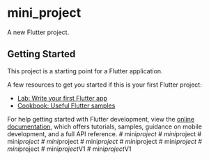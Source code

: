 # mini_project

A new Flutter project.

## Getting Started

This project is a starting point for a Flutter application.

A few resources to get you started if this is your first Flutter project:

- [Lab: Write your first Flutter app](https://docs.flutter.dev/get-started/codelab)
- [Cookbook: Useful Flutter samples](https://docs.flutter.dev/cookbook)

For help getting started with Flutter development, view the
[online documentation](https://docs.flutter.dev/), which offers tutorials,
samples, guidance on mobile development, and a full API reference.
#   m i n i _ p r o j e c t  
 #   m i n i _ p r o j e c t  
 #   m i n i _ p r o j e c t  
 #   m i n i _ p r o j e c t  
 #   m i n i _ p r o j e c t  
 #   m i n i _ p r o j e c t  
 #   m i n i _ p r o j e c t  
 #   m i n i _ p r o j e c t  
 #   m i n i _ p r o j e c t _ V 1  
 #   m i n i _ p r o j e c t _ V 1  
 
